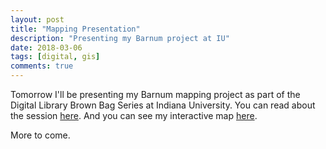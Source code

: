 ```yaml
---
layout: post
title: "Mapping Presentation"
description: "Presenting my Barnum project at IU"
date: 2018-03-06
tags: [digital, gis]
comments: true
---
```


Tomorrow I'll be presenting my Barnum mapping project as part of the Digital Library Brown Bag Series at Indiana University. You can read about the session <a href="https://libraries.indiana.edu/mapping-barnum-bailey-and-cody-american-entertainment-global-nineteenth-century" target="_blank">here</a>. And you can see my interactive map <a href="http://www.danieljstory.com/barnum" target="_blank">here</a>.

More to come.